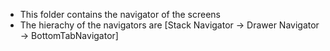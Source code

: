 - This folder contains the navigator of the screens
- The hierachy of the navigators are [Stack Navigator -> Drawer Navigator -> BottomTabNavigator]
